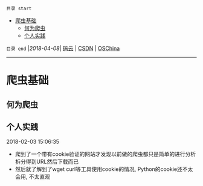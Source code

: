 `目录 start`
 
- [爬虫基础](#爬虫基础)
    - [何为爬虫](#何为爬虫)
    - [个人实践](#个人实践)

`目录 end` |_2018-04-08_| [码云](https://gitee.com/kcp1104) | [CSDN](http://blog.csdn.net/kcp606) | [OSChina](https://my.oschina.net/kcp1104)
****************************************
# 爬虫基础

## 何为爬虫

## 个人实践
2018-02-03 15:06:35
- 爬到了一个带有cookie验证的网站才发现以前做的爬虫都只是简单的进行分析拆分得到URL然后下载而已
- 然后就了解到了wget curl等工具使用cookie的情况, Python的cookie还不太会用, 不太直观

